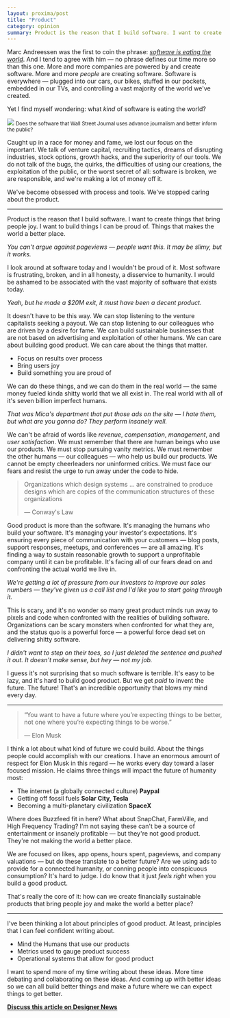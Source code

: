 ```yaml
---
layout: proxima/post
title: "Product"
category: opinion
summary: Product is the reason that I build software. I want to create things that bring people joy. I want to build things I can be proud of. Things that makes the world a better place.
---
```


Marc Andreessen was the first to coin the phrase: *[software is eating the world](http://online.wsj.com/news/articles/SB10001424053111903480904576512250915629460)*. And I tend to agree with him — no phrase defines our time more so than this one. More and more companies are powered by and create software. More and more *people* are creating software. Software is everywhere — plugged into our cars, our bikes, stuffed in our pockets, embedded in our TVs, and controlling a vast majority of the world we've created.

Yet I find myself wondering: what *kind* of software is eating the world?

<div class="figure">
  <img src="https://assets.warpspire.com/images/product/wsj.jpg">
  <small>Does the software that Wall Street Journal uses advance journalism and better inform the public?</small>
</div>

Caught up in a race for money and fame, we lost our focus on the important. We talk of venture capital, recruiting tactics, dreams of disrupting industries, stock options, growth hacks, and the superiority of our tools. We do not talk of the bugs, the quirks, the difficulties of using our creations, the exploitation of the public, or the worst secret of all: software is broken, we are responsible, and we're making a lot of money off it.

We've become obsessed with process and tools. We've stopped caring about the product.

---

Product is the reason that I build software. I want to create things that bring people joy. I want to build things I can be proud of. Things that makes the world a better place.

*You can't argue against pageviews — people want this. It may be slimy, but it works.*

I look around at software today and I wouldn't be proud of it. Most software is frustrating, broken, and in all honesty, a disservice to humanity.  I would be ashamed to be associated with the vast majority of software that exists today.

*Yeah, but he made a $20M exit, it must have been a decent product.*

It doesn't have to be this way. We can stop listening to the venture capitalists seeking a payout. We can stop listening to our colleagues who are driven by a desire for fame. We can build sustainable businesses that are not based on advertising and exploitation of other humans. We can care about building good product. We can care about the things that matter.

* Focus on results over process
* Bring users joy
* Build something you are proud of

We can do these things, and we can do them in the real world — the same money fueled kinda shitty world that we all exist in. The real world with all of it's seven billion imperfect humans.

*That was Mica's department that put those ads on the site — I hate them, but what are you gonna do? They perform insanely well.*

We can't be afraid of words like *revenue*, *compensation*, *management*, and *user satisfaction*. We must remember that there are human beings who use our products. We must stop pursuing vanity metrics. We must remember the other humans — our colleagues — who help us build our products. We cannot be empty cheerleaders nor uninformed critics. We must face our fears and resist the urge to run away under the code to hide.

> Organizations which design systems ... are constrained to produce designs which are copies of the communication structures of these organizations
>
> — Conway's Law

Good product is more than the software. It's managing the humans who build your software. It's managing your investor's expectations. It's ensuring every piece of communication with your customers — blog posts, support responses, meetups, and conferences — are all amazing. It's finding a way to sustain reasonable growth to support a unprofitable company until it can be profitable. It's facing all of our fears dead on and confronting the actual world we live in.

*We're getting a lot of pressure from our investors to improve our sales numbers — they've given us a call list and I'd like you to start going through it.*

This is scary, and it's no wonder so many great product minds run away to pixels and code when confronted with the realities of building software. Organizations can be scary monsters when confronted for what they are, and the status quo is a powerful force — a powerful force dead set on delivering shitty software.

*I didn't want to step on their toes, so I just deleted the sentence and pushed it out. It doesn't make sense, but hey — not my job.*

I guess it's not surprising that so much software is terrible. It's easy to be lazy, and it's hard to build good product. But we get *paid* to invent the future. The future! That's an incredible opportunity that blows my mind every day.

----

> “You want to have a future where you’re expecting things to be better, not one where you’re expecting things to be worse.”
>
> — Elon Musk

I think a lot about what kind of future we could build. About the things people could accomplish with our creations. I have an enormous amount of respect for Elon Musk in this regard — he works every day toward a laser focused mission. He claims three things will impact the future of humanity most:

* The internet (a globally connected culture) **Paypal**
* Getting off fossil fuels **Solar City, Tesla**
* Becoming a multi-planetary civilization **SpaceX**

Where does Buzzfeed fit in here? What about SnapChat, FarmVille, and High Frequency Trading? I'm not saying these can't be a source of entertainment or insanely profitable — but they're not good product. They're not making the world a better place.

We are focused on likes, app opens, hours spent, pageviews, and company valuations — but do these translate to a better future? Are we using ads to provide for a connected humanity, or conning people into conspicuous consumption? It's hard to judge. I do know that it just *feels right* when you build a good product.

That's really the core of it: how can we create financially sustainable products that bring people joy and make the world a better place?

----

I've been thinking a lot about principles of good product. At least, principles that I can feel confident writing about.

* Mind the Humans that use our products
* Metrics used to gauge product success
* Operational systems that allow for good product

I want to spend more of my time writing about these ideas. More time debating and collaborating on these ideas. And coming up with better ideas so we can all build better things and make a future where we can expect things to get better.

**[Discuss this article on Designer News](https://news.layervault.com/stories/12355-product-by-kyle-neath)**
